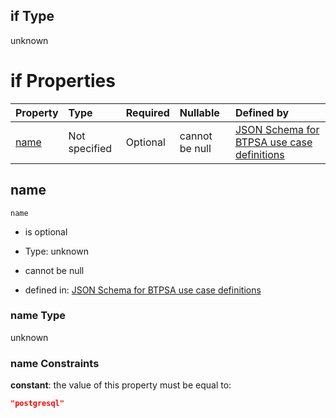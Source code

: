 ## if Type

unknown

# if Properties

| Property      | Type          | Required | Nullable       | Defined by                                                                                                                                                                                                        |
| :------------ | :------------ | :------- | :------------- | :---------------------------------------------------------------------------------------------------------------------------------------------------------------------------------------------------------------- |
| [name](#name) | Not specified | Optional | cannot be null | [JSON Schema for BTPSA use case definitions](btpsa-usecase-properties-services-items-allof-1-then-allof-87-if-properties-name.md "undefined#/properties/services/items/allOf/1/then/allOf/87/if/properties/name") |

## name



`name`

*   is optional

*   Type: unknown

*   cannot be null

*   defined in: [JSON Schema for BTPSA use case definitions](btpsa-usecase-properties-services-items-allof-1-then-allof-87-if-properties-name.md "undefined#/properties/services/items/allOf/1/then/allOf/87/if/properties/name")

### name Type

unknown

### name Constraints

**constant**: the value of this property must be equal to:

```json
"postgresql"
```
